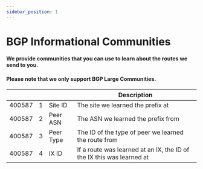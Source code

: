 ```yaml
---
sidebar_position: 1
---
```


# BGP Informational Communities

#### We provide communities that you can use to learn about the routes we send to you.

#### Please note that we only support BGP Large Communities.

|        |   |          | Description                                                           |
|--------|---|----------|-----------------------------------------------------------------------|
| 400587 | 1 | Site ID  | The site we learned the prefix at                                     |
| 400587 | 2 | Peer ASN | The ASN we learned the prefix from                                    |
| 400587 | 3 | Peer Type| The ID of the type of peer we learned the route from                  |
| 400587 | 4 | IX ID    | If a route was learned at an IX, the ID of the IX this was learned at |

